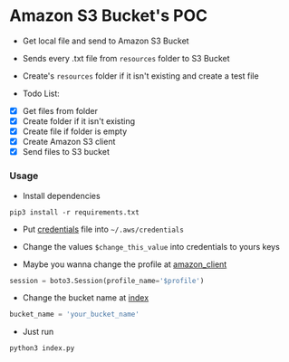 # Amazon S3 Bucket's POC

* Get local file and send to Amazon S3 Bucket

* Sends every .txt file from `resources` folder to S3 Bucket

* Create's `resources` folder if it isn't existing and create a test file

* Todo List:

- [x] Get files from folder
- [x] Create folder if it isn't existing
- [x] Create file if folder is empty
- [x] Create Amazon S3 client
- [x] Send files to S3 bucket

### Usage

* Install dependencies
```
pip3 install -r requirements.txt
```

* Put [credentials](https://github.com/gabrielSpassos/python-sandbox/blob/master/s3-poc/credentials) file into `~/.aws/credentials`

* Change the values `$change_this_value` into credentials to yours keys

* Maybe you wanna change the profile at [amazon_client](https://github.com/gabrielSpassos/python-sandbox/blob/master/s3-poc/amazon_client.py)

```python
session = boto3.Session(profile_name='$profile')
```

* Change the bucket name at [index](https://github.com/gabrielSpassos/python-sandbox/blob/master/s3-poc/index.py)

```python
bucket_name = 'your_bucket_name'
```

* Just run
```
python3 index.py
```
